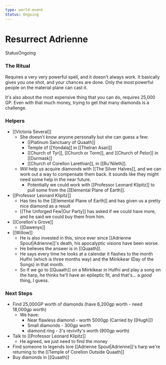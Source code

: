 ```yaml
---
type: world-event
Status: Ongoing
---
```


# Resurrect Adrienne
<span class="dataview inline-field"><span class="inline-field-key">Status</span><span class="inline-field-value">Ongoing</span></span>

### The Ritual
Requires a very very powerful spell, and it doesn't always work. It basically gives you one shot, and your chances are done. Only the most powerful people on the material plane can cast it.

It's also about the most expensive thing that you can do, requires 25,000 GP. Even with that much money, trying to get that many diamonds is a challenge. 

### Helpers
* [[Victoria Several]]
	* She doesn't know anyone personally but she can guess a few:
		* [[Platinum Sanctuary of Quaath]]
		* Temple of [[Yondala]] in [[Thelran Asari]]
		* [[Church of Tyr]], [[Church or Torm]], and [[Church of Pelor]] in [[Durmask]]
		* [[Church of Corellon Larethian]], in [[Ru'Nileth]]. 
	* Will help us acquire diamonds with [[The Silver Halves]], and we can work out a way to compensate them back. It sounds like they might need some help in the near future. 
		* Potentially we could work with [[Professor Leonard Klipitz]] to pull some from the [[Elemental Plane of Earth]]. 
* [[Professor Leonard Klipitz]]
	* Has ties to the [[Elemental Plane of Earth]] and has given us a pretty nice diamond as a result
	* [[The Unforged Few|Our Party]] has asked if we could have more, and he said we could buy them from him.
* [[Corellon's Grove]] 
	* [[Dawenys]]
* [[Willow]]
	* He is also invested in this, since ever since [[Adrienne Spout|Adrienne]]'s death, his apocalyptic visions have been  worse.
	* He believes the answer is in [[Quaath]].
	* He says every time he looks at a calendar it flashes to the month Hulfni (which is three months way) and the Miirkikear (Day of the Songs) in that month. 
	* So if we go to [[Quaath]] on a Miirkikear in Hulfni and play a song on the harp, he thinks he'll have an epileptic fit, and that's... a *good* thing, I guess.

### Next Steps
* Find 25,000GP worth of diamonds (have 6,200gp worth - need 18,000gp worth)
	* We have:
		* Near flawless diamond - worth 5000gp (Carried by [[Hugh]])
		* Small diamonds - 300gp worth
		* diamond ring - 3's revivify's worth (900gp worth)
* Talk to [[Professor Leonard Klipitz]]
	* He agreed, we just need to find the money
* Find someone to legends lore [[Adrienne Spout|Adrienne]]'s harp we're returning to the [[Temple of Corellon Outside Quaath]]
* Buy diamonds in [[Quaath]]